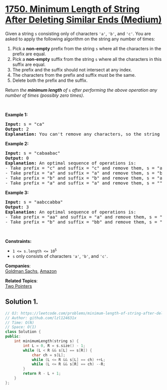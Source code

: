 # [1750. Minimum Length of String After Deleting Similar Ends (Medium)](https://leetcode.com/problems/minimum-length-of-string-after-deleting-similar-ends/)

<p>Given a string <code>s</code> consisting only of characters <code>'a'</code>, <code>'b'</code>, and <code>'c'</code>. You are asked to apply the following algorithm on the string any number of times:</p>

<ol>
	<li>Pick a <strong>non-empty</strong> prefix from the string <code>s</code> where all the characters in the prefix are equal.</li>
	<li>Pick a <strong>non-empty</strong> suffix from the string <code>s</code> where all the characters in this suffix are equal.</li>
	<li>The prefix and the suffix should not intersect at any index.</li>
	<li>The characters from the prefix and suffix must be the same.</li>
	<li>Delete both the prefix and the suffix.</li>
</ol>

<p>Return <em>the <strong>minimum length</strong> of </em><code>s</code> <em>after performing the above operation any number of times (possibly zero times)</em>.</p>

<p>&nbsp;</p>
<p><strong>Example 1:</strong></p>

<pre><strong>Input:</strong> s = "ca"
<strong>Output:</strong> 2
<strong>Explanation: </strong>You can't remove any characters, so the string stays as is.
</pre>

<p><strong>Example 2:</strong></p>

<pre><strong>Input:</strong> s = "cabaabac"
<strong>Output:</strong> 0
<strong>Explanation:</strong> An optimal sequence of operations is:
- Take prefix = "c" and suffix = "c" and remove them, s = "abaaba".
- Take prefix = "a" and suffix = "a" and remove them, s = "baab".
- Take prefix = "b" and suffix = "b" and remove them, s = "aa".
- Take prefix = "a" and suffix = "a" and remove them, s = "".</pre>

<p><strong>Example 3:</strong></p>

<pre><strong>Input:</strong> s = "aabccabba"
<strong>Output:</strong> 3
<strong>Explanation:</strong> An optimal sequence of operations is:
- Take prefix = "aa" and suffix = "a" and remove them, s = "bccabb".
- Take prefix = "b" and suffix = "bb" and remove them, s = "cca".
</pre>

<p>&nbsp;</p>
<p><strong>Constraints:</strong></p>

<ul>
	<li><code>1 &lt;= s.length &lt;= 10<sup>5</sup></code></li>
	<li><code>s</code> only consists of characters <code>'a'</code>, <code>'b'</code>, and <code>'c'</code>.</li>
</ul>


**Companies**:  
[Goldman Sachs](https://leetcode.com/company/goldman-sachs), [Amazon](https://leetcode.com/company/amazon)

**Related Topics**:  
[Two Pointers](https://leetcode.com/tag/two-pointers/)

## Solution 1.

```cpp
// OJ: https://leetcode.com/problems/minimum-length-of-string-after-deleting-similar-ends/
// Author: github.com/lzl124631x
// Time: O(N)
// Space: O(1)
class Solution {
public:
    int minimumLength(string s) {
        int L = 0, R = s.size() - 1;
        while (L < R && s[L] == s[R]) {
            char ch = s[L];
            while (L <= R && s[L] == ch) ++L;
            while (L <= R && s[R] == ch) --R;
        }
        return R - L + 1;
    }
};
```